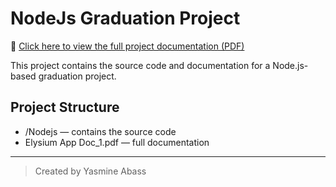 # NodeJs Graduation Project

📄 [Click here to view the full project documentation (PDF)](Elysium%20App%20Doc_1.pdf)

This project contains the source code and documentation for a Node.js-based graduation project.

## Project Structure

- /Nodejs — contains the source code
- Elysium App Doc_1.pdf — full documentation

---

> Created by Yasmine Abass
